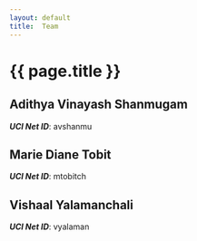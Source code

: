 ```yaml
---
layout: default
title:  Team
---
```


# {{ page.title }}


## Adithya Vinayash Shanmugam
***UCI Net ID***: avshanmu

## Marie Diane Tobit
***UCI Net ID***: mtobitch

## Vishaal Yalamanchali
***UCI Net ID***: vyalaman
